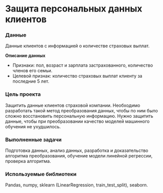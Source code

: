 # Защита персональных данных клиентов

### Данные
Данные клиентов с информацией о количестве страховых выплат.

**Описание данных**

- Признаки: пол, возраст и зарплата застрахованного, количество членов его семьи.
- Целевой признак: количество страховых выплат клиенту за последние 5 лет.

### Цель проекта

Защитить данные клиентов страховой компании. Необходимо разработать такой метод преобразования данных, чтобы по ним было сложно восстановить персональную информацию. Нужно защитить данные, чтобы при преобразовании качество моделей машинного обучения не ухудшилось.



### Выполненные задачи

Подготовка данных, анализ данных, разработка и доказательство алгоритма преобразования, обучение модели линейной регрессии, проверка алгоритма. 

### Используемые библиотеки

Pandas, numpy, sklearn (LinearRegression, train_test_split), seaborn.
